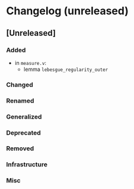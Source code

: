 # Changelog (unreleased)

## [Unreleased]

### Added
- in `measure.v`:
  + lemma `lebesgue_regularity_outer`

### Changed

### Renamed

### Generalized

### Deprecated

### Removed

### Infrastructure

### Misc
